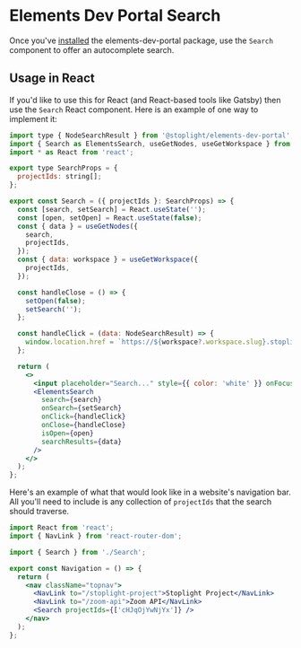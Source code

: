 # Elements Dev Portal Search

Once you've [installed](https://github.com/stoplightio/elements) the elements-dev-portal package, use the `Search` component to offer an autocomplete search.

## Usage in React

If you'd like to use this for React (and React-based tools like Gatsby) then use the `Search` React component. Here is an example of one way to implement it:

<!-- title: Search.tsx -->

```jsx
import type { NodeSearchResult } from '@stoplight/elements-dev-portal';
import { Search as ElementsSearch, useGetNodes, useGetWorkspace } from '@stoplight/elements-dev-portal';
import * as React from 'react';

export type SearchProps = {
  projectIds: string[];
};

export const Search = ({ projectIds }: SearchProps) => {
  const [search, setSearch] = React.useState('');
  const [open, setOpen] = React.useState(false);
  const { data } = useGetNodes({
    search,
    projectIds,
  });
  const { data: workspace } = useGetWorkspace({
    projectIds,
  });

  const handleClose = () => {
    setOpen(false);
    setSearch('');
  };

  const handleClick = (data: NodeSearchResult) => {
    window.location.href = `https://${workspace?.workspace.slug}.stoplight.io/docs/${data.project_slug}${data.uri}`;
  };

  return (
    <>
      <input placeholder="Search..." style={{ color: 'white' }} onFocus={() => setOpen(true)} />
      <ElementsSearch
        search={search}
        onSearch={setSearch}
        onClick={handleClick}
        onClose={handleClose}
        isOpen={open}
        searchResults={data}
      />
    </>
  );
};
```

Here's an example of what that would look like in a website's navigation bar. All you'll need to include is any collection of `projectIds` that the search should traverse.

<!-- title: Navigation.tsx -->
```jsx
import React from 'react';
import { NavLink } from 'react-router-dom';

import { Search } from './Search';

export const Navigation = () => {
  return (
    <nav className="topnav">
      <NavLink to="/stoplight-project">Stoplight Project</NavLink>
      <NavLink to="/zoom-api">Zoom API</NavLink>
      <Search projectIds={['cHJqOjYwNjYx']} />
    </nav>
  );
};
```
 

